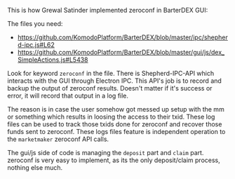 
This is how Grewal Satinder implemented zeroconf in BarterDEX GUI:

The files you need:
- https://github.com/KomodoPlatform/BarterDEX/blob/master/ipc/shepherd-ipc.js#L62
- https://github.com/KomodoPlatform/BarterDEX/blob/master/gui/js/dex_SimpleActions.js#L5438

Look for keyword `zeroconf` in the file. There is Shepherd-IPC-API which interacts with the GUI through Electron IPC. This API's job is to record and backup the output of zeroconf results. Doesn't matter if it's success or error, it will record that output in a log file.

The reason is in case the user somehow got messed up setup with the mm or something which results in loosing the access to their txid. These log files can be used to track those txids done for zeroconf and recover those funds sent to zeroconf. These logs files feature is independent operation to the `marketmaker` zeroconf API calls.

The gui/js side of code is managing the `deposit` part and `claim` part. zeroconf is very easy to implement, as its the only deposit/claim process, nothing else much.